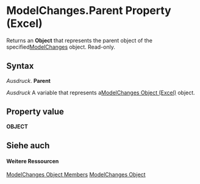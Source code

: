
# ModelChanges.Parent Property (Excel)

Returns an  **Object** that represents the parent object of the specified[ModelChanges](fd2388eb-48ab-c238-2ffa-8c3f6d20fe36.md) object. Read-only.


## Syntax

 _Ausdruck_. **Parent**

 _Ausdruck_ A variable that represents a[ModelChanges Object (Excel)](fd2388eb-48ab-c238-2ffa-8c3f6d20fe36.md) object.


## Property value

 **OBJECT**


## Siehe auch


#### Weitere Ressourcen


[ModelChanges Object Members](http://msdn.microsoft.com/library/9ecee580-b4aa-9e89-1a6e-70ee31552ec7%28Office.15%29.aspx)
[ModelChanges Object](fd2388eb-48ab-c238-2ffa-8c3f6d20fe36.md)